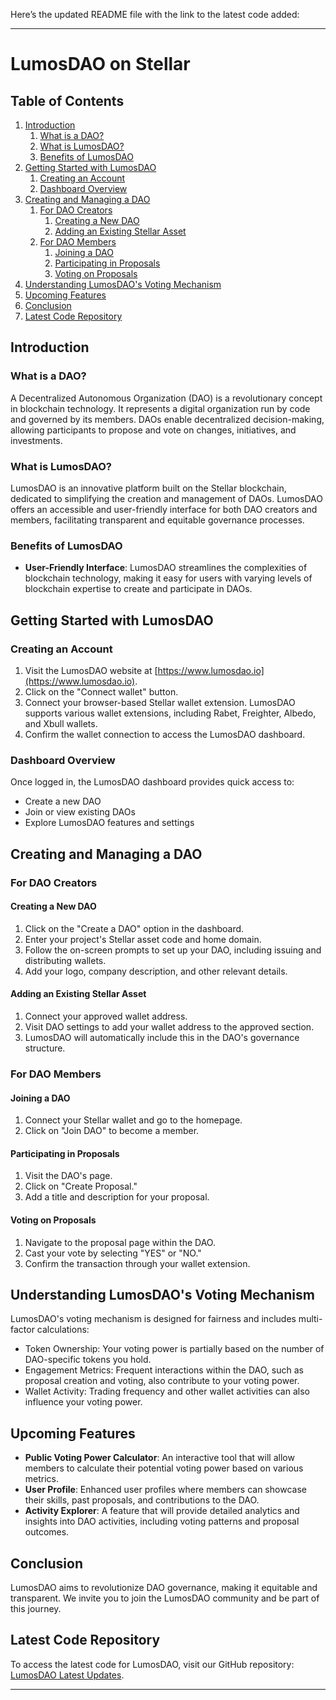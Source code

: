 Here’s the updated README file with the link to the latest code added:

---

# LumosDAO on Stellar

## Table of Contents

1. [Introduction](#introduction)
    1. [What is a DAO?](#what-is-a-dao)
    2. [What is LumosDAO?](#what-is-lumosdao)
    3. [Benefits of LumosDAO](#benefits-of-lumosdao)
2. [Getting Started with LumosDAO](#getting-started-with-lumosdao)
    1. [Creating an Account](#creating-an-account)
    2. [Dashboard Overview](#dashboard-overview)
3. [Creating and Managing a DAO](#creating-and-managing-a-dao)
    1. [For DAO Creators](#for-dao-creators)
        1. [Creating a New DAO](#creating-a-new-dao)
        2. [Adding an Existing Stellar Asset](#adding-an-existing-stellar-asset)
    2. [For DAO Members](#for-dao-members)
        1. [Joining a DAO](#joining-a-dao)
        2. [Participating in Proposals](#participating-in-proposals)
        3. [Voting on Proposals](#voting-on-proposals)
4. [Understanding LumosDAO's Voting Mechanism](#understanding-lumosdaos-voting-mechanism)
5. [Upcoming Features](#upcoming-features)
6. [Conclusion](#conclusion)
7. [Latest Code Repository](#latest-code-repository)

## Introduction

### What is a DAO?

A Decentralized Autonomous Organization (DAO) is a revolutionary concept in blockchain technology. It represents a digital organization run by code and governed by its members. DAOs enable decentralized decision-making, allowing participants to propose and vote on changes, initiatives, and investments.

### What is LumosDAO?

LumosDAO is an innovative platform built on the Stellar blockchain, dedicated to simplifying the creation and management of DAOs. LumosDAO offers an accessible and user-friendly interface for both DAO creators and members, facilitating transparent and equitable governance processes.

### Benefits of LumosDAO

- **User-Friendly Interface**: LumosDAO streamlines the complexities of blockchain technology, making it easy for users with varying levels of blockchain expertise to create and participate in DAOs.

## Getting Started with LumosDAO

### Creating an Account

1. Visit the LumosDAO website at [https://www.lumosdao.io](https://www.lumosdao.io).
2. Click on the "Connect wallet" button.
3. Connect your browser-based Stellar wallet extension. LumosDAO supports various wallet extensions, including Rabet, Freighter, Albedo, and Xbull wallets.
4. Confirm the wallet connection to access the LumosDAO dashboard.

### Dashboard Overview

Once logged in, the LumosDAO dashboard provides quick access to:
- Create a new DAO
- Join or view existing DAOs
- Explore LumosDAO features and settings

## Creating and Managing a DAO

### For DAO Creators

#### Creating a New DAO

1. Click on the "Create a DAO" option in the dashboard.
2. Enter your project's Stellar asset code and home domain.
3. Follow the on-screen prompts to set up your DAO, including issuing and distributing wallets.
4. Add your logo, company description, and other relevant details.

#### Adding an Existing Stellar Asset

1. Connect your approved wallet address.
2. Visit DAO settings to add your wallet address to the approved section.
3. LumosDAO will automatically include this in the DAO's governance structure.

### For DAO Members

#### Joining a DAO

1. Connect your Stellar wallet and go to the homepage.
2. Click on "Join DAO" to become a member.

#### Participating in Proposals

1. Visit the DAO's page.
2. Click on "Create Proposal."
3. Add a title and description for your proposal.

#### Voting on Proposals

1. Navigate to the proposal page within the DAO.
2. Cast your vote by selecting "YES" or "NO."
3. Confirm the transaction through your wallet extension.

## Understanding LumosDAO's Voting Mechanism

LumosDAO's voting mechanism is designed for fairness and includes multi-factor calculations:
- Token Ownership: Your voting power is partially based on the number of DAO-specific tokens you hold.
- Engagement Metrics: Frequent interactions within the DAO, such as proposal creation and voting, also contribute to your voting power.
- Wallet Activity: Trading frequency and other wallet activities can also influence your voting power.

## Upcoming Features

- **Public Voting Power Calculator**: An interactive tool that will allow members to calculate their potential voting power based on various metrics.
- **User Profile**: Enhanced user profiles where members can showcase their skills, past proposals, and contributions to the DAO.
- **Activity Explorer**: A feature that will provide detailed analytics and insights into DAO activities, including voting patterns and proposal outcomes.

## Conclusion

LumosDAO aims to revolutionize DAO governance, making it equitable and transparent. We invite you to join the LumosDAO community and be part of this journey.

## Latest Code Repository

To access the latest code for LumosDAO, visit our GitHub repository: [LumosDAO Latest Updates](https://github.com/naveed-siddiqi/lumos-dao/tree/kingfavour/new-updates).

---
